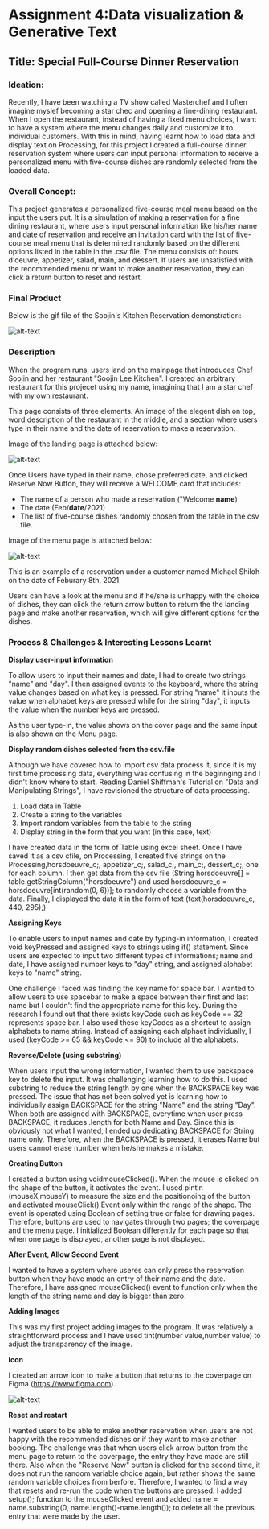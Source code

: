 # Assignment 4:Data visualization & Generative Text

## Title: Special Full-Course Dinner Reservation 

### Ideation:

Recently, I have been watching a TV show called Masterchef and I often imagine myslef becoming a star chec and opening a fine-dining restaurant. When I open the restaurant, instead of having a fixed menu choices, I want to have a system where the menu changes daily and customize it to individual customers. With this in mind, having learnt how to load data and display text on Processing, for this project I created a full-course dinner reservation system where users can input personal information to receive a personalized menu with five-course dishes are randomly selected from the loaded data. 

### Overall Concept:

This project generates a personalized five-course meal menu based on the input the users put. It is a simulation of making a reservation for a fine dining restaurant, where users input personal information like his/her name and date of reservation and receive an invitation card with the list of five-course meal menu that is determined randomly based on the different options listed in the table in the .csv file. The menu consists of: hours d'oeuvre, appetizer, salad, main, and dessert. If users are unsatisfied with the recommended menu or want to make another reservation, they can click a return button to reset and restart. 

### Final Product

Below is the gif file of the Soojin's Kitchen Reservation demonstration:

![alt-text](Images/reservationDemo.gif)


### Description 

When the program runs, users land on the mainpage that introduces Chef Soojin and her restaurant "Soojin Lee Kitchen". I created an arbitrary restaurant for this projecet using my name, imagining that I am a star chef with my own restaurant. 

This page consists of three elements. An image of the elegent dish on top, word description of the restaurant in the middle, and a section where users type in their name and the date of reservation to make a reservation. 

Image of the landing page is attached below:

![alt-text](Images/mainpage.png)

Once Users have typed in their name, chose preferred date, and clicked Reserve Now Button, they will receive a WELCOME card that includes:

- The name of a person who made a reservation ("Welcome **name**)
- The date (Feb/**date**/2021)
- The list of five-course dishes randomly chosen from the table in the csv file. 

Image of the menu page is attached below:

![alt-text](Images/menupage.png)

This is an example of a reservation under a customer named Michael Shiloh on the date of Feburary 8th, 2021.

Users can have a look at the menu and if he/she is unhappy with the choice of dishes, they can click the return arrow button to return the the landing page and make another reservation, which will give different options for the dishes. 

### Process & Challenges & Interesting Lessons Learnt

**Display user-input information**

To allow users to input their names and date, I had to create two strings "name" and "day". I then assigned events to the keyboard, where the string value changes based on what key is pressed. For string "name" it inputs the value when alphabet keys are pressed while for the string "day", it inputs the value when the number keys are pressed.  

As the user type-in, the value shows on the cover page and the same input is also shown on the Menu page. 

**Display random dishes selected from the csv.file**

Although we have covered how to import csv data process it, since it is my first time processing data, everything was confusing in the beginnging and I didn't know where to start. Reading Daniel Shiffman's Tutorial on "Data and Manipulating Strings", I have revisioned the structure of data processing. 

1. Load data in Table
2. Create a string to the variables 
3. Import random variables from the table to the string
4. Display string in the form that you want (in this case, text)

I have created data in the form of Table using excel sheet. Once I have saved it as a csv cfile, on Processing, I created five strings on the Processing,horsdoeuvre_c;, appetizer_c;, salad_c;, main_c;, dessert_c;, one for each column. I then get data from the csv file (String horsdoeuvre[] = table.getStringColumn("horsdoeuvre") and used horsdoeuvre_c = horsdoeuvre[int(random(0, 6))]; to randomly choose a variable from the data. Finally, I displayed the data it in the form of text (text(horsdoeuvre_c, 440, 295);)

**Assigning Keys**

To enable users to input names and date by typing-in information, I created void keyPressed and assigned keys to strings using if() statement. 
Since users are expected to input two different types of informations; name and date, I have assigned number keys to "day" string, and assigned alphabet keys to "name" string. 

One challenge I faced was finding the key name for space bar. I wanted to allow users to use spacebar to make a space between their first and last name but I couldn't find the appropriate name for this key. During the research I found out that there exists keyCode such as keyCode == 32 represents space bar. I also used these keyCodes as a shortcut to assign alphabets to name string. Instead of assigning each alphaet individually, I used (keyCode >= 65 && keyCode <= 90) to include al the alphabets. 

**Reverse/Delete (using substring)**

When users input the wrong information, I wanted them to use backspace key to delete the input. It was challenging learning how to do this. I used substring to reduce the string length by one when the BACKSPACE key was pressed. The issue that has not been solved yet is learning how to individually assign BACKSPACE for the string "Name" and the string "Day". When both are assigned with BACKSPACE, everytime when user press BACKSPACE, it reduces .length for both Name and Day. Since this is obviously not what I wanted, I ended up dedicating BACKSPACE for String name only. Therefore, when the BACKSPACE is pressed, it erases Name but users cannot erase number when he/she makes a mistake. 

**Creating Button**

I created a button using voidmouseClicked(). When the mouse is clicked on the shape of the button, it activates the event. I used pintln (mouseX,mouseY) to measure the size and the positionoing of the button and activated mouseClick() Event only within the range of the shape. The event is operated using Boolean of setting true or false for drawing pages. Therefore, buttons are used to navigates through two pages; the coverpage and the menu page. I initialized Boolean differently for each page so that when one page is displayed, another page is not displayed. 

**After Event, Allow Second Event**

I wanted to have a system where useres can only press the reservation button when they have made an entry of their name and the date. Therefore, I have assigned mouseClicked() event to function only when the length of the string name and day is bigger than zero. 

**Adding Images**

This was my first project adding images to the program. It was relatively a straightforward process and I have used tint(number value,number value) to adjust the transparency of the image.

**Icon**

I created an arrow icon to make a button that returns to the coverpage on Figma (https://www.figma.com).

![alt-text](Images/arrow.jpg)

**Reset and restart**

I wanted users to be able to make another reservation when users are not happy with the recommended dishes or if they want to make another booking. The challenge was that when users click arrow button from the menu page to return to the coverpage, the entry they have made are still there. Also when the "Reserve Now" button is clicked for the second time, it does not run the random variable choice again, but rather shows the same random variable choices from berfore. Therefore, I wanted to find a way that resets and re-run the code when the buttons are pressed. I added setup(); function to the mouseClicked event and added  name = name.substring(0, name.length()-name.length()); to delete all the previous entry that were made by the user. 





